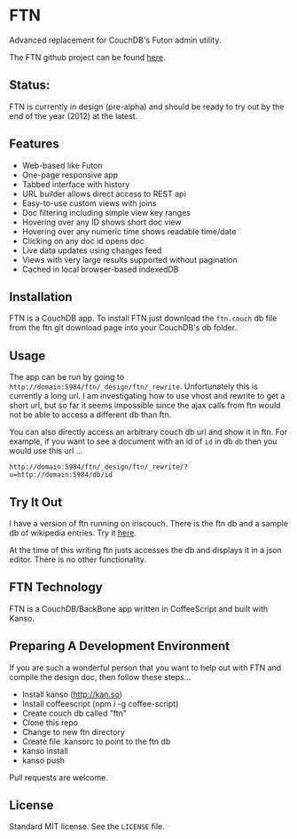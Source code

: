 # FTN
Advanced replacement for CouchDB's Futon admin utility.

The FTN github project can be found [here](https://github.com/mark-hahn/ftn).

## Status:

FTN is currently in design (pre-alpha) and should be ready to try out by the end of the year (2012) at the latest.

## Features
 
- Web-based like Futon
- One-page responsive app
- Tabbed interface with history
- URL builder allows direct access to REST api
- Easy-to-use custom views with joins
- Doc filtering including simple view key ranges
- Hovering over any ID shows short doc view
- Hovering over any numeric time shows readable time/date
- Clicking on any doc id opens doc
- Live data updates using changes feed
- Views with very large results supported without pagination
- Cached in local browser-based indexedDB
 
## Installation

FTN is a CouchDB app. To install FTN just download the `ftn.couch` db file from the ftn git download page into your CouchDB's db folder.

## Usage

The app can be run by going to `http://domain:5984/ftn/_design/ftn/_rewrite`. Unfortunately this is currently a long url.  I am investigating how to use vhost and rewrite to get a short url, but so far it seems impossible since the ajax calls from ftn would not be able to access a different db than ftn.

You can also directly access an arbitrary couch db url and show it in ftn.  For example, if you want to see a document with an id of `id` in db `db` then you would use this url ...

    http://domain:5984/ftn/_design/ftn/_rewrite/?u=http://domain:5984/db/id
    
## Try It Out

I have a version of ftn running on iriscouch.  There is the ftn db and a sample db of wikipedia entries.  Try it [here](https://mark-hahn.iriscouch.com:6984/ftn/_design/ftn/idx.htm?u=https://mark-hahn.iriscouch.com:6984/wiki/455b0608d708244c51de1ef6ccc24e65).

At the time of this writing ftn justs accesses the db and displays it in a json editor.  There is no other functionality.

## FTN Technology

FTN is a CouchDB/BackBone app written in CoffeeScript and built with Kanso.

## Preparing A Development Environment

If you are such a wonderful person that you want to help out with FTN and compile the design doc, then follow these steps...

- Install kanso (http://kan.so)
- Install coffeescript (npm i -g coffee-script)
- Create couch db called "ftn"
- Clone this repo
- Change to new ftn directory
- Create file .kansorc to point to the ftn db
- kanso install
- kanso push

Pull requests are welcome.

## License

Standard MIT license.  See the `LICENSE` file.
